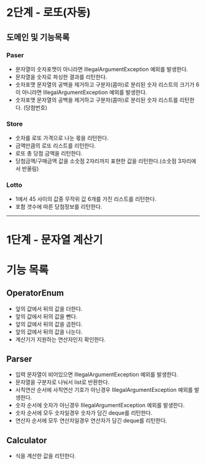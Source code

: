 # 2단계 - 로또(자동)

## 도메인 및 기능목록

### Paser
- 문자열이 숫자포맷이 아니라면 IllegalArgumentException 예외를 발생한다.
- 문자열을 숫자로 파싱한 결과를 리턴한다.
- 숫자포맷 문자열의 공백을 제거하고 구분자(콤마)로 분리된 숫자 리스트의 크기가 6이 아니라면 IllegalArgumentException 예외를 발생한다.
- 숫자포맷 문자열의 공백을 제거하고 구분자(콤마)로 분리된 숫자 리스트를 리턴한다. (당첨번호)

### Store
- 숫자를 로또 가격으로 나눈 몫을 리턴한다.
- 금액만큼의 로또 리스트를 리턴한다.
- 로또 총 당첨 금액을 리턴한다.
- 당첨금액/구매금액 값을 소숫점 2자리까지 표현한 값을 리턴한다.(소숫점 3자리에서 반올림)
### Lotto
- 1에서 45 사이의 값중 무작위 값 6개를 가진 리스트를 리턴한다.
- 포함 갯수에 따른 당첨정보를 리턴한다.


---------

# 1단계 - 문자열 계산기

# 기능 목록
## OperatorEnum
- 앞의 값에서 뒤의 값을 더한다.
- 앞의 값에서 뒤의 값을 뺀다.
- 앞의 값에서 뒤의 값을 곱한다.
- 앞의 값에서 뒤의 값을 나눈다.
- 계산기가 지원하는 연산자인지 확인한다.

## Parser
- 입력 문자열이 비어있으면 IllegalArgumentException 예외를 발생한다.
- 문자열을 구분자로 나눠서 list로 반환한다.
- 사칙연산 순서에 사칙연산 기호가 아닌경우 IllegalArgumentException 예외를 발생한다.
- 숫자 순서에 숫자가 아닌경우 IllegalArgumentException 예외를 발생한다.
- 숫자 순서에 모두 숫자일경우 숫자가 담긴 deque를 리턴한다.
- 연산자 순서에 모두 연산자일경우 연산자가 담긴 deque를 리턴한다.

## Calculator
- 식을 계산한 값을 리턴한다.